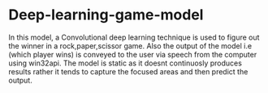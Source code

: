 # Deep-learning-game-model
In this model, a Convolutional deep learning technique is used to figure out the winner in a rock,paper,scissor game. 
Also the output of the model i.e (which player wins) is conveyed to the user via speech from the computer using win32api.
The model is static as it doesnt continuosly produces results rather it tends to capture the focused areas and then predict the output.
